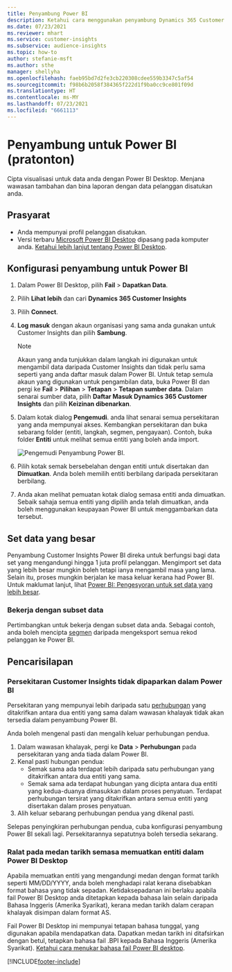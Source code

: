 ```yaml
---
title: Penyambung Power BI
description: Ketahui cara menggunakan penyambung Dynamics 365 Customer Insights dalam Power BI.
ms.date: 07/23/2021
ms.reviewer: mhart
ms.service: customer-insights
ms.subservice: audience-insights
ms.topic: how-to
author: stefanie-msft
ms.author: sthe
manager: shellyha
ms.openlocfilehash: faeb95bd7d2fe3cb220308cdee559b3347c5af54
ms.sourcegitcommit: f98b6b2058f384365f222d1f9ba0cc9ce801f09d
ms.translationtype: HT
ms.contentlocale: ms-MY
ms.lasthandoff: 07/23/2021
ms.locfileid: "6661113"
---
```

# <a name="connector-for-power-bi-preview"></a>Penyambung untuk Power BI (pratonton)

Cipta visualisasi untuk data anda dengan Power BI Desktop. Menjana wawasan tambahan dan bina laporan dengan data pelanggan disatukan anda.

## <a name="prerequisites"></a>Prasyarat

- Anda mempunyai profil pelanggan disatukan.
- Versi terbaru [Microsoft Power BI Desktop](https://powerbi.microsoft.com/desktop/) dipasang pada komputer anda. [Ketahui lebih lanjut tentang Power BI Desktop](/power-bi/desktop-what-is-desktop).

## <a name="configure-the-connector-for-power-bi"></a>Konfigurasi penyambung untuk Power BI

1. Dalam Power BI Desktop, pilih **Fail** > **Dapatkan Data**.

1. Pilih **Lihat lebih** dan cari **Dynamics 365 Customer Insights**

1. Pilih **Connect**.

1. **Log masuk** dengan akaun organisasi yang sama anda gunakan untuk Customer Insights dan pilih **Sambung**.
   > [!NOTE]
   > Akaun yang anda tunjukkan dalam langkah ini digunakan untuk mengambil data daripada Customer Insights dan tidak perlu sama seperti yang anda daftar masuk dalam Power BI. Untuk tetap semula akaun yang digunakan untuk pengambilan data, buka Power BI dan pergi ke **Fail** > **Pilihan** > **Tetapan** > **Tetapan sumber data**. Dalam senarai sumber data, pilih **Daftar Masuk Dynamics 365 Customer Insights** dan pilih **Keizinan dibenarkan**.  

1. Dalam kotak dialog **Pengemudi**. anda lihat senarai semua persekitaran yang anda mempunyai akses. Kembangkan persekitaran dan buka sebarang folder (entiti, langkah, segmen, pengayaan). Contoh, buka folder **Entiti** untuk melihat semua entiti yang boleh anda import.

   ![Pengemudi Penyambung Power BI.](media/power-bi-navigator.png "Navigasi Penyambung Power BI")

1. Pilih kotak semak bersebelahan dengan entiti untuk disertakan dan **Dimuatkan**. Anda boleh memilih entiti berbilang daripada persekitaran berbilang.

1. Anda akan melihat pemuatan kotak dialog semasa entiti anda dimuatkan. Sebaik sahaja semua entiti yang dipilih anda telah dimuatkan, anda boleh menggunakan keupayaan Power BI untuk menggambarkan data tersebut.

## <a name="large-data-sets"></a>Set data yang besar

Penyambung Customer Insights Power BI direka untuk berfungsi bagi data set yang mengandungi hingga 1 juta profil pelanggan. Mengimport set data yang lebih besar mungkin boleh tetapi ianya mengambil masa yang lama. Selain itu, proses mungkin berjalan ke masa keluar kerana had Power BI. Untuk maklumat lanjut, lihat [Power BI: Pengesyoran untuk set data yang lebih besar](/power-bi/admin/service-premium-what-is#large-datasets). 

### <a name="work-with-a-subset-of-data"></a>Bekerja dengan subset data

Pertimbangkan untuk bekerja dengan subset data anda. Sebagai contoh, anda boleh mencipta [segmen](segments.md) daripada mengeksport semua rekod pelanggan ke Power BI.

## <a name="troubleshooting"></a>Pencarisilapan

### <a name="customer-insights-environment-doesnt-show-in-power-bi"></a>Persekitaran Customer Insights tidak dipaparkan dalam Power BI

Persekitaran yang mempunyai lebih daripada satu [perhubungan](relationships.md) yang ditakrifkan antara dua entiti yang sama dalam wawasan khalayak tidak akan tersedia dalam penyambung Power BI.

Anda boleh mengenal pasti dan mengalih keluar perhubungan pendua.

1. Dalam wawasan khalayak, pergi ke **Data** > **Perhubungan** pada persekitaran yang anda tiada dalam Power BI.
2. Kenal pasti hubungan pendua:
   - Semak sama ada terdapat lebih daripada satu perhubungan yang ditakrifkan antara dua entiti yang sama.
   - Semak sama ada terdapat hubungan yang dicipta antara dua entiti yang kedua-duanya dimasukkan dalam proses penyatuan. Terdapat perhubungan tersirat yang ditakrifkan antara semua entiti yang disertakan dalam proses penyatuan.
3. Alih keluar sebarang perhubungan pendua yang dikenal pasti.

Selepas penyingkiran perhubungan pendua, cuba konfigurasi penyambung Power BI sekali lagi. Persekitarannya sepatutnya boleh tersedia sekarang.

### <a name="errors-on-date-fields-when-loading-entities-in-power-bi-desktop"></a>Ralat pada medan tarikh semasa memuatkan entiti dalam Power BI Desktop

Apabila memuatkan entiti yang mengandungi medan dengan format tarikh seperti MM/DD/YYYY, anda boleh menghadapi ralat kerana disebabkan format bahasa yang tidak sepadan. Ketidaksepadanan ini berlaku apabila fail Power BI Desktop anda ditetapkan kepada bahasa lain selain daripada Bahasa Inggeris (Amerika Syarikat), kerana medan tarikh dalam cerapan khalayak disimpan dalam format AS.

Fail Power BI Desktop ini mempunyai tetapan bahasa tunggal, yang digunakan apabila mendapatkan data. Dapatkan medan tarikh ini ditafsirkan dengan betul, tetapkan bahasa fail .BPI kepada Bahasa Inggeris (Amerika Syarikat). [Ketahui cara menukar bahasa fail Power BI desktop](/power-bi/fundamentals/supported-languages-countries-regions.md#choose-the-locale-for-importing-data-into-power-bi-desktop).

[!INCLUDE[footer-include](../includes/footer-banner.md)]

